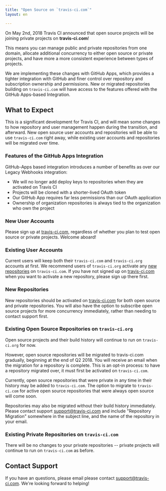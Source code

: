 ```yaml
---
title: "Open Source on `travis-ci.com`"
layout: en

---
```


On May 2nd, 2018 Travis CI announced that open source projects will be joining private projects on **travis-ci.com**! 

This means you can manage public and private repositories from one domain, allocate additional concurrency to either open source or private projects, and have more a more consistent experience between types of projects. 

We are implementing these changes with GitHub Apps, which provides a tighter integration with GitHub and finer control over repository and subscription ownership and permissions. New or migrated repositories building on `travis-ci.com` will have access to the features offered with the GitHub Apps-based Integration.

## What to Expect

This is a significant development for Travis CI, and will mean some changes to how repository and user management happen during the transition, and afterward. New open source user accounts and repositories will be able to use `travis-ci.com` right away, while existing user accounts and repositories will be migrated over time. 

### Features of the GitHub Apps Integration

GitHub-Apps based integration introduces a number of benefits as over our Legacy Webhooks integration: 
 * We will no longer add deploy keys to repositories when they are activated on Travis CI
 * Projects will be cloned with a shorter-lived OAuth token
 * Our GitHub App requires far less permissions than our OAuth application
 * Ownership of organization repositories is always tied to the organization who own the project

### New User Accounts

Please sign up at [travis-ci.com](https://www.travis-ci.com), regardless of whether you plan to test open source or private projects. Welcome aboard! 

### Existing User Accounts

Current users will keep both their `travis-ci.com` and `travis-ci.org` accounts at first. We recommend users of `travis-ci.org` activate any [new repositories](#New-Repositories) on `travis-ci.com`. If you have not signed up on [travis-ci.com](https://www.travis-ci.com) when you want to activate a new repository, please sign up there first.

### New Repositories 

New repositories should be activated on [travis-ci.com](https://www.travis-ci.com) for both open source and private repositories. You will also have the option to subscribe open source projects for more concurrency immediately, rather than needing to contact support first.

### Existing Open Source Repositories on `travis-ci.org`

Open source projects and their build history will continue to run on `travis-ci.org` for now. 

However, open source repositories will be migrated to travis-ci.com gradually, beginning at the end of Q2 2018. You will receive an email when the migration for a repository is complete. This is an opt-in process: to have a repository migrated over, it must first be activated on `travis-ci.com`. 

Currently, open source repositories that were private in any time in their history may be added to `travis-ci.com`. The option to migrate to `travis-ci.com` for active open source repositories that were always open source will come soon.

Repositories may also be migrated without their build history immediately. Please contact support [support@travis-ci.com](mailto:support@travis-ci.com?Subject=Open%20Source%20on%20travis-ci.com%20-%20Repository%20Migration) and include "Repository Migration" somewhere in the subject line, and the name of the repository in your email.

### Existing Private Repositories on `travis-ci.com`

There will be no changes to your private repositories -- private projects will continue to run on `travis-ci.com` as before.

## Contact Support

If you have an questions, please email please contact [support@travis-ci.com](mailto:support@travis-ci.com?Subject=Open%20Source%20on%20travis-ci.com). We're looking forward to helping!

